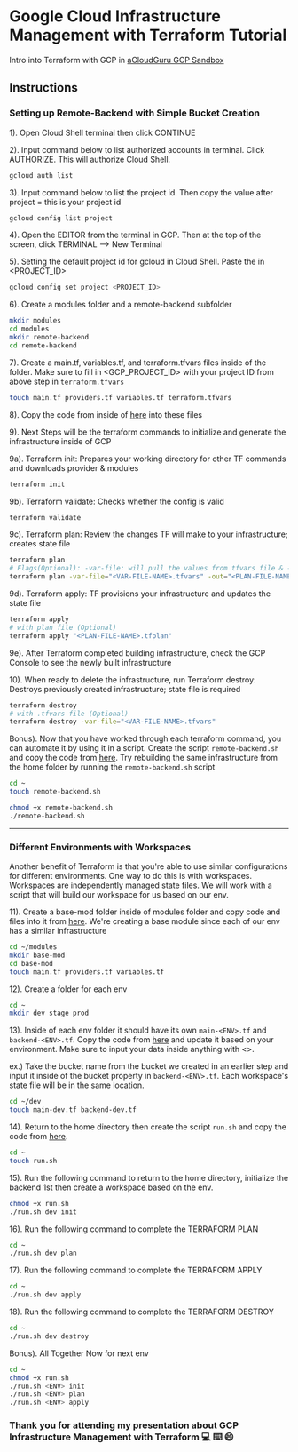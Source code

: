 # Google Cloud Infrastructure Management with Terraform Tutorial

Intro into Terraform with GCP in [aCloudGuru GCP Sandbox](https://learn.acloud.guru/cloud-playground/cloud-sandboxes)

## Instructions

### Setting up Remote-Backend with Simple Bucket Creation

1). Open Cloud Shell terminal then click CONTINUE

2). Input command below to list authorized accounts in terminal. Click AUTHORIZE. This will authorize Cloud Shell.
```bash
gcloud auth list
```
3). Input command below to list the project id. Then copy the value after project = <VALUE> this is your project id
```bash
gcloud config list project
```

4). Open the EDITOR from the terminal in GCP. Then at the top of the screen, click TERMINAL --> New Terminal

5). Setting the default project id for gcloud in Cloud Shell. Paste the <VALUE> in <PROJECT_ID>
```bash
gcloud config set project <PROJECT_ID>
```

6). Create a modules folder and a remote-backend subfolder
```bash
mkdir modules
cd modules
mkdir remote-backend
cd remote-backend
```
7). Create a main.tf, variables.tf, and terraform.tfvars files inside of the folder. Make sure to fill in <GCP_PROJECT_ID> with your project ID from above step in `terraform.tfvars`
```bash
touch main.tf providers.tf variables.tf terraform.tfvars
```
8). Copy the code from inside of [here](https://github.com/Chelsea-Rolland/su-terraform-gcp/tree/main/modules/remote-backend) into these files

9). Next Steps will be the terraform commands to initialize and generate the infrastructure inside of GCP

9a). Terraform init: Prepares your working directory for other TF commands and downloads provider & modules
```bash
terraform init
```

9b). Terraform validate: Checks whether the config is valid
```bash
terraform validate
```

9c). Terraform plan: Review the changes TF will make to your infrastructure; creates state file
```bash
terraform plan
# Flags(Optional): -var-file: will pull the values from tfvars file & -out: will take tf plan and make it into a file
terraform plan -var-file="<VAR-FILE-NAME>.tfvars" -out="<PLAN-FILE-NAME>.tfplan"
```

9d). Terraform apply: TF provisions your infrastructure and updates the state file
```bash
terraform apply
# with plan file (Optional)
terraform apply "<PLAN-FILE-NAME>.tfplan"
```

9e). After Terraform completed building infrastructure, check the GCP Console to see the newly built infrastructure

10). When ready to delete the infrastructure, run Terraform destroy: Destroys previously created infrastructure; state file is required
```bash
terraform destroy
# with .tfvars file (Optional)
terraform destroy -var-file="<VAR-FILE-NAME>.tfvars"
```

Bonus). Now that you have worked through each terraform command, you can automate it by using it in a script. Create the script `remote-backend.sh` and copy the code from [here](https://github.com/Chelsea-Rolland/su-terraform-gcp/blob/main/remote-backend.sh). Try rebuilding the same infrastructure from the home folder by running the `remote-backend.sh` script
```bash
cd ~
touch remote-backend.sh
```
```bash
chmod +x remote-backend.sh
./remote-backend.sh
```

* * * * *

### Different Environments with Workspaces
Another benefit of Terraform is that you're able to use similar configurations for different environments. One way to do this is with workspaces. Workspaces are independently managed state files. We will work with a script that will build our workspace for us based on our env. 



11). Create a base-mod folder inside of modules folder and copy code and files into it from [here](https://github.com/Chelsea-Rolland/su-terraform-gcp/tree/main/modules/base-mod). We're creating a base module since each of our env has a similar infrastructure 
```bash
cd ~/modules
mkdir base-mod
cd base-mod
touch main.tf providers.tf variables.tf
```

12). Create a folder for each env
```bash
cd ~
mkdir dev stage prod
```

13). Inside of each env folder it should have its own `main-<ENV>.tf` and `backend-<ENV>.tf`. Copy the code from [here](https://github.com/Chelsea-Rolland/su-terraform-gcp/tree/main/dev) and update it based on your environment. Make sure to input your data inside anything with <>. 

ex.) Take the bucket name from the bucket we created in an earlier step and input it inside of the bucket property in `backend-<ENV>.tf`. Each workspace's state file will be in the same location.
```bash
cd ~/dev
touch main-dev.tf backend-dev.tf
```

14). Return to the home directory then create the script `run.sh` and copy the code from [here](https://github.com/Chelsea-Rolland/su-terraform-gcp/blob/main/run.sh). 
```bash
cd ~
touch run.sh
```
15). Run the following command to return to the home directory, initialize the backend 1st then create a workspace based on the env.
```bash
chmod +x run.sh
./run.sh dev init
```
16). Run the following command to complete the TERRAFORM PLAN
```bash
cd ~
./run.sh dev plan
```
17). Run the following command to complete the TERRAFORM APPLY
```bash
cd ~
./run.sh dev apply
```
18). Run the following command to complete the TERRAFORM DESTROY
```bash
cd ~
./run.sh dev destroy
```
Bonus). All Together Now for next env
```bash
cd ~
chmod +x run.sh
./run.sh <ENV> init
./run.sh <ENV> plan
./run.sh <ENV> apply
```
### Thank you for attending my presentation about GCP Infrastructure Management with Terraform :computer: :keyboard: :smile:
